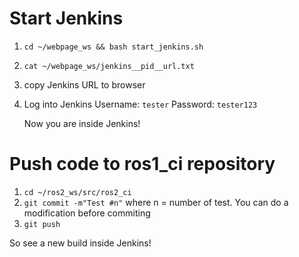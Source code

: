 # Start Jenkins

1.  ```cd ~/webpage_ws && bash start_jenkins.sh```

2.  ```cat ~/webpage_ws/jenkins__pid__url.txt```
3.  copy Jenkins URL to browser

4.  Log into Jenkins
    Username: ```tester```
    Password: ```tester123```

    Now you are inside Jenkins!

# Push code to ros1_ci repository

1.  ```cd ~/ros2_ws/src/ros2_ci```
2.  ```git commit -m"Test #n"``` where n = number of test. You can do a modification before commiting
3.  ```git push```

So see a new build inside Jenkins!
